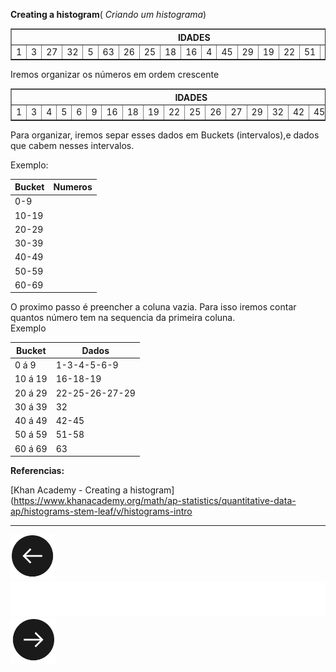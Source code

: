 **Creating a histogram**( _Criando um histograma_)
<table border="1">
	<th colspan="19">IDADES</tr>
		<td>1</td>
		<td>3</td>
		<td>27</td>
		<td>32</td>
		<td>5</td>
		<td>63</td>
		<td>26</td>
		<td>25</td>
		<td>18</td>
		<td>16</td>
		<td>4</td>
		<td>45</td>
		<td>29</td>
		<td>19</td>
		<td>22</td>
		<td>51</td>
		<td>58</td>
		<td>9</td>
		<td>42</td>
		<td>6</td>
	</tr>
</table>

Iremos organizar os números em ordem crescente

<table border="1">
	<th colspan="19">IDADES</tr>
		<td>1</td>
		<td>3</td>
		<td>4</td>
		<td>5</td>
		<td>6</td>
		<td>9</td>
		<td>16</td>
		<td>18</td>
		<td>19</td>
		<td>22</td>
		<td>25</td>
		<td>26</td>
		<td>27</td>
		<td>29</td>
		<td>32</td>
		<td>42</td>
		<td>45</td>
		<td>51</td>
		<td>58</td>
		<td>63</td>
	</tr>
</table>

Para organizar, iremos separ esses dados em Buckets (intervalos),e dados que cabem nesses intervalos.

Exemplo:

|Bucket|Numeros|
|-|-|
|0-9||
|10-19||
|20-29||
|30-39||
|40-49||
|50-59||
|60-69||


O proximo passo é preencher a coluna vazia. Para isso iremos contar quantos número tem na sequencia da primeira coluna.<br>
Exemplo<br>


|Bucket|Dados|
|-|-|
|0 á 9 | 1-3-4-5-6-9 |
|10 á 19 | 16-18-19 |
|20 á 29 | 22-25-26-27-29 |
|30 á 39 | 32 |
|40 á 49 | 42-45 |
|50 á 59 | 51-58 |
|60 á 69 | 63 |


**Referencias:**
<div id="referencias"/>



[Khan Academy - Creating a histogram](https://www.khanacademy.org/math/ap-statistics/quantitative-data-ap/histograms-stem-leaf/v/histograms-intro



<hr>



[![](images/back.png)](Aula04.md)            ![      ](images/bar.png)                                   [![](images/next.png)](Aula06.md)




